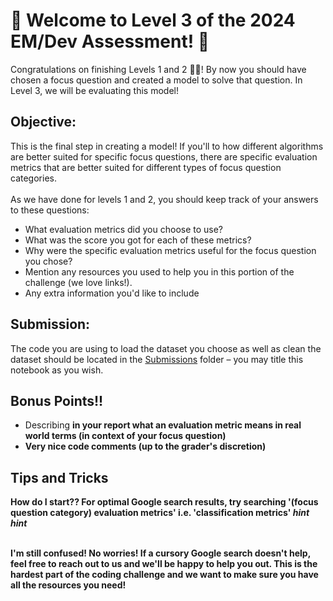 # 🦩 Welcome to Level 3 of the 2024 EM/Dev Assessment! 🦩

Congratulations on finishing Levels 1 and 2 🥳🥳! By now you should have chosen a focus question and created a model to solve that question. In Level 3, we will be evaluating this model!


## Objective:

This is the final step in creating a model! If you'll to how different algorithms are better suited for specific focus questions, there are specific evaluation metrics that are better suited for different types of focus question categories. <br><br>
As we have done for levels 1 and 2, you should keep track of your answers to these questions:
- What evaluation metrics did you choose to use?
- What was the score you got for each of these metrics?
- Why were the specific evaluation metrics useful for the focus question you chose?<br>
- Mention any resources you used to help you in this portion of the challenge (we love links!).
- Any extra information you'd like to include

## Submission:
The code you are using to load the dataset you choose as well as clean the dataset should be located in the [Submissions](/Submissions/) folder – you may title this notebook as you wish.

## Bonus Points!! 
- Describing <b>in your report<b> what an evaluation metric means in real world terms (in context of your focus question)<br>
- Very nice code comments (up to the grader's discretion)<br>

## Tips and Tricks
**How do I start??** For optimal Google search results, try searching '(focus question category) evaluation metrics' i.e. 'classification metrics' *hint hint*<br><br>

**I'm still confused!** No worries! If a cursory Google search doesn't help, feel free to reach out to us and we'll be happy to help you out. This is the hardest part of the coding challenge and we want to make sure you have all the resources you need!
